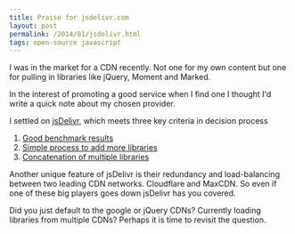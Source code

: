 ```yaml
---
title: Praise for jsdelivr.com
layout: post
permalink: /2014/01/jsdelivr.html
tags: open-source javascript
---
```


I was in the market for a CDN recently. Not one for my own content but one for pulling in libraries like jQuery, Moment and Marked.

In the interest of promoting a good service when I find one I thought I'd write a quick note about my chosen provider.

<!-- more -->

I settled on [jsDelivr](http://www.jsdelivr.com/), which meets three key criteria in decision process

1. [Good benchmark results](http://www.cdnperf.com/)
2. [Simple process to add more libraries](https://github.com/jsdelivr/jsdelivr)
3. [Concatenation of multiple libraries](https://github.com/jsdelivr/jsdelivr#load-multiple-files-with-single-http-request)

Another unique feature of jsDelivr is their redundancy and load-balancing between two leading CDN networks. Cloudflare and MaxCDN. So even if one of these big players goes down jsDelivr has you covered.

Did you just default to the google or jQuery CDNs? Currently loading libraries from multiple CDNs? Perhaps it is time to revisit the question.
